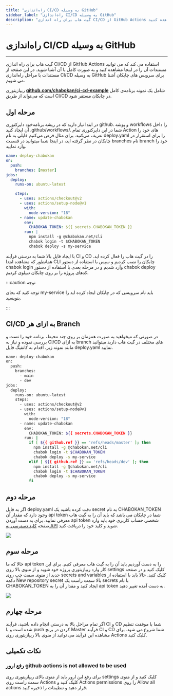 ```yaml
---
title: "راه‌اندازی CI/CD به وسیله GitHub"
sidebar_label: "راه‌اندازی CI/CD به وسیله GitHub"
description: "گیت هاب برای راه اندازی CI/CD از GitHub Actions استفاده می کند که می توانید مستندات آن را در اینجا مشاهده کنید "
---
```


# راه‌اندازی CI/CD به وسیله GitHub
---

گیت هاب برای راه اندازی CI/CD از GitHub Actions استفاده می کند که می توانید مستندات آن را در اینجا مشاهده کنید و به صورت کامل با آن آشنا شوید. در این صفحه از مستندات با مراحل راه‌اندازی CI/CD به وسیله GitHub برای سرویس های چابکان آشنا می شویم.

ریپازیتوری **[github.com/chabokan/ci-cd-example](https://github.com/chabokan/ci-cd-example)** شامل یک نمونه برنامه‌ی کامل است که می‌تواند از طریق CI/CD در چابکان مستقر شود.

## مرحله اول

در ابتدا نیاز دارید که در ریشه برنامه‌خود دایرکتوری github. و پوشه workflows را داخل آن ایجاد کنید .github/workflows/. شما در این دایرکتوری تمام Action های خود را تعریف می‌کنید. برای مثال فرض می‌کنیم فایلی به نام deploy.yaml را برای استقرار در چابکان در نظر گرفته اید، در اینجا شما میتوانید در قسمت branches نام branch خود را وارد نمایید.

```yaml
name: deploy-chabokan
on:
  push:
    branches: [master]
jobs:
  deploy:
    runs-on: ubuntu-latest

    steps:
      - uses: actions/checkout@v2
      - uses: actions/setup-node@v1
        with:
          node-version: "18"
      - name: update-chabokan
        env:
          CHABOKAN_TOKEN: ${{ secrets.CHABOKAN_TOKEN }}
        run: |
          npm install -g @chabokan.net/cli
          chabok login -t $CHABOKAN_TOKEN
          chabok deploy -s my-service
```

با ایجاد فایل بالا شما به درستی فرآیند CI و CD را در گیت هاب را فعال کرده اید. همانطور که مشاهده ابتدا CLI چابکان را نصب کردیم و سپس با استفاده از دستور chabok login وارد شدیم و در مرحله بعدی با استفاده از دستور chabok deploy کدهای پروژه را بر روی چابکان دیپلوی کردیم.

:::caution توجه

توجه کنید که بجای my-service باید نام سرویسی که در چابکان ایجاد کرده اید را بنویسید.

:::

## CI/CD به ازای هر Branch

در صورتی که میخواهید به صورت همزمان بر روی چند محیط، برنامه خود را تست و بررسی نموده و نیاز به CI/CD به ازای branch های مختلف در گیت هاب دارید میتوانید مانند نمونه زیر، اقدام به کانفیگ فایل deploy.yaml نمایید.

```bash
name: deploy-chabokan
on:
  push:
    branches:
      - main
      - dev
jobs:
  deploy:
    runs-on: ubuntu-latest
    steps:
      - uses: actions/checkout@v2
      - uses: actions/setup-node@v1
        with:
          node-version: "18"
      - name: update-chabokan
        env:
          CHABOKAN_TOKEN: ${{ secrets.CHABOKAN_TOKEN }}
        run: |
          if [ ${{ github.ref }} == 'refs/heads/master' ]; then
            npm install -g @chabokan.net/cli
            chabok login -t $CHABOKAN_TOKEN
            chabok deploy -s my-service
          elif [ ${{ github.ref }} == 'refs/heads/dev' ]; then
            npm install -g @chabokan.net/cli
            chabok login -t $CHABOKAN_TOKEN
            chabok deploy -s my-service
          fi
```

## مرحله دوم

اگر به فایل deploy.yaml دقت کرده باشید یک secret به نام CHABOKAN\_TOKEN وجود دارد که مقدار آن api token شما در چابکان می باشد که باید آن را به گیت هاب معرفی نمایید. برای به دست آوردن api token شخصی حساب کاربری خود باید وارد صفحه [کلید دسترسی به API](https://hub.chabokan.net/api-token/) شوید و کلید خود را دریافت کنید.

![](https://s1.chabokan.net/docs/images/API_Key.jpg)

## مرحله سوم

حالا که ما api token را به دست آوردیم باید آن را به گیت هاب معرفی کنیم. برای این کار وارد ریپازیتوری پروژه خود شوید و از منوی بالا روی settings کلیک کنید و در صفحه جدید از منوی سمت چپ روی secrets and variables کلیک کنید. حالا باید با استفاده از دکمه New repository secret بالا سمت راست یک secrets با نام CHABOKAN\_TOKEN ایجاد کنید و مقدار آن را به api token به دست آمده تغییر دهید.

![](https://s1.chabokan.net/docs/images/github_1.jpg)

## مرحله چهارم

اگر تمام مراحل بالا به درستی انجام داده باشید، فرآیند CI و CD شما با موفقت تنظیم شده است و با push کردن در برنچ Master  فرآیند CI و CD شما شروع می شود. برای مشاهده این فرآیند می توانید از منوی بالا ریپازیتوری روی Actions کلیک کنید.




## نکات تکمیلی

### رفع ارور github actions is not allowed to be used

برای رفع این ارور باید از منوی بالای ریپازیتوری روی settings کلیک کنید و از منوی سمت راست روی Actions کلیک کنید و Actions permissions را روی Allow all actions قرار دهید و تنظیمات را ذخیره کنید.
